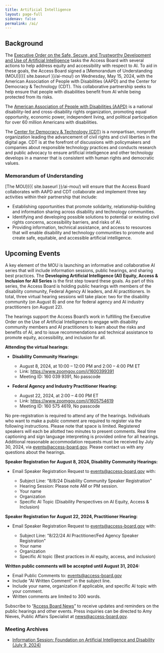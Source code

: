 ```yaml
---
title: Artificial Intelligence
layout: page-full
sidenav: false
permalink: /ai/
--- 
```

## Background

The [Executive Order on the Safe, Secure, and Trustworthy Development and Use of Artificial Intelligence](https://www.whitehouse.gov/briefing-room/presidential-actions/2023/10/30/executive-order-on-the-safe-secure-and-trustworthy-development-and-use-of-artificial-intelligence/) tasks the Access Board with several actions to help address equity and accessibility with respect to AI. To aid in these goals, the Access Board signed a [Memorandum of Understanding (MOU)]({{ site.baseurl }}/ai-mou/) on Wednesday, May 15, 2024, with the American Association of People with Disabilities (AAPD) and the Center for Democracy & Technology (CDT). This collaborative partnership seeks to help ensure that people with disabilities benefit from AI while being protected from its risks.

The [American Association of People with Disabilities (AAPD)](https://www.aapd.com/) is a national disability-led and cross-disability rights organization, promoting equal opportunity, economic power, independent living, and political participation for over 60 million Americans with disabilities.

The [Center for Democracy & Technology (CDT)](https://cdt.org/) is a nonpartisan, nonprofit organization leading the advancement of civil rights and civil liberties in the digital age. CDT is at the forefront of discussions with policymakers and companies about responsible technology practices and conducts research and public advocacy to ensure artificial intelligence and other technology develops in a manner that is consistent with human rights and democratic values.

### Memorandum of Understanding

[The MOU]({{ site.baseurl }}/ai-mou/) will ensure that the Access Board collaborates with AAPD and CDT collaborate and implement three key activities within their partnership that include:

- Establishing opportunities that promote solidarity, relationship-building and information sharing across disability and technology communities.
- Identifying and developing possible solutions to potential or existing civil rights concerns, accessibility barriers, and risks of AI.
- Providing information, technical assistance, and access to resources that will enable disability and technology communities to promote and create safe, equitable, and accessible artificial intelligence.

## Upcoming Events

A key element of the MOU is launching an informative and collaborative AI series that will include information sessions, public hearings, and sharing best practices. The **Developing Artificial Intelligence (AI) Equity, Access & Inclusion for All Series** is the first step toward these goals. As part of this series, the Access Board is holding public hearings with members of the disability community, Federal Agency AI leaders, and AI practitioners. In total, three virtual hearing sessions will take place: two for the disability community (on August 8) and one for federal agency and AI industry practitioners (on August 22).

The hearings support the Access Board’s work in fulfilling the Executive Order on the Use of Artificial Intelligence to engage with disability community members and AI practitioners to learn about the risks and benefits of AI, and to issue recommendations and technical assistance to promote equity, accessibility, and inclusion for all.

**Attending the virtual hearings**:

* **Disability Community Hearings:**

  * August 8, 2024, at 10:00 – 12:00 PM and 2:00 – 4:00 PM ET
  * Link: <https://www.zoomgov.com/j/1600399391>
  * Meeting ID: 160 039 9391, No passcode

* **Federal Agency and Industry Practitioner Hearing:**

  * August 22, 2024, at 2:00 – 4:00 PM ET
  * Link: <https://www.zoomgov.com/j/1605754619>
  * Meeting ID: 160 575 4619, No passcode

No pre-registration is required to attend any of the hearings. Individuals who want to make a public comment are required to register via the following instructions. Please note that space is limited. Registered speakers will each be allotted two minutes to present comments. Real time captioning and sign language interpreting is provided online for all hearings. Additional reasonable accommodation requests must be received by July 30, 2024, via [events@access-board.gov](mailto:events@access-board.gov). Please contact us with any questions about the hearings.

**Speaker Registration for August 8, 2024, Disability Community Hearings:**

* Email Speaker Registration Request to [events@access-board.gov](mailto:events@access-board.gov) with:

  * Subject Line: “8/8/24 Disability Community Speaker Registration"
  * Hearing Session: Please note AM or PM session.
  * Your name
  * Organization
  * Specific AI Topic (Disability Perspectives on AI Equity, Access & Inclusion)

**Speaker Registration for August 22, 2024, Practitioner Hearing:**

* Email Speaker Registration Request to [events@access-board.gov](mailto:events@access-board.gov) with:

  * Subject Line: “8/22/24 AI Practitioner/Fed Agency Speaker Registration"
  * Your name
  * Organization
  * Specific AI topic (Best practices in AI equity, access, and inclusion)

**Written public comments will be accepted until August 31, 2024:**

* Email Public Comments to: [events@access-board.gov](mailto:events@access-board.gov)
* Include "AI Written Comment" in the subject line.
* Include your name, organization if applicable, and specific AI topic with your comment.
* Written comments are limited to 300 words.

Subscribe to “[Access Board News](https://public.govdelivery.com/accounts/USACCESS/subscriber/qualify?commit=Subscribe&topic_id=USACCESS_1)” to receive updates and reminders on the public hearings and other events. Press inquiries can be directed to Amy Nieves, Public Affairs Specialist at [news@access-board.gov](mailto:News@access-board.gov).

### Meeting Archives

- [Information Session: Foundation on Artificial Intelligence and Disability (July 9, 2024)](https://www.youtube.com/watch?v=lmAZeyJAQFc)
